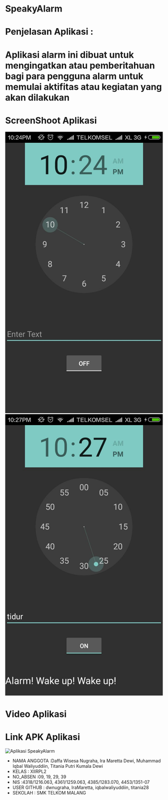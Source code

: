 # SpeakyAlarm

# Penjelasan Aplikasi :
# Aplikasi alarm ini dibuat untuk mengingatkan atau pemberitahuan bagi para pengguna alarm untuk memulai aktifitas atau kegiatan yang akan dilakukan

# ScreenShoot Aplikasi
![ScreenshootSpeakyAlarm](https://github.com/dwnugraha/SpeakyAlarm/blob/master/2.jpeg)
![ScreenshootSpeakyAlarm2](https://github.com/dwnugraha/SpeakyAlarm/blob/master/WhatsApp%20Image%202016-12-07%20at%207.35.13%20AM%20(1).jpeg)

# Video Aplikasi
<a href ="https://youtu.be/8leTG3Ehjlo" target="_blank"> </a>

# Link APK Aplikasi
![Aplikasi SpeakyAlarm](https://drive.google.com/open?id=0B1q0GCtA6UptX20zVnVFa1lYcHM)



* NAMA ANGGOTA      :Daffa Wisesa Nugraha, Ira Maretta Dewi, Muhammad Iqbal Waliyuddiin, Titania Putri Kumala Dewi
* KELAS             : XIIRPL2
* NO_ABSEN          :09, 19, 29, 39
* NIS               :4318/1216.063, 4361/1259.063, 4385/1283.070, 4453/1351-07
* USER GITHUB       : dwnugraha, IraMaretta, iqbalwaliyuddiin, titania28
* SEKOLAH           : SMK TELKOM MALANG
